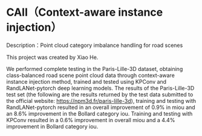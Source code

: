 # CAII（Context-aware instance injection）

Description：Point cloud category imbalance handling for road scenes

This project was created by Xiao He.

We performed complete testing in the Paris-Lille-3D dataset, obtaining class-balanced road scene point cloud data through context-aware instance injection method, trained and tested using KPConv and RandLANet-pytorch deep learning models. The results of the Paris-Lille-3D test set (the following are the results returned by the test data submitted to the official website: https://npm3d.fr/paris-lille-3d), training and testing with RandLANet-pytorch resulted in an overall improvement of 0.9% in miou and an 8.6% improvement in the Bollard category iou. Training and testing with KPConv resulted in a 0.6% improvement in overall miou and a 4.4% improvement in Bollard category iou.
